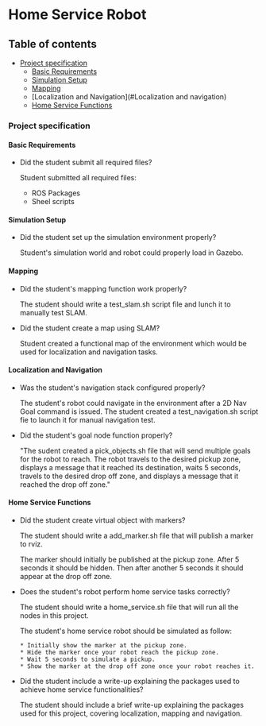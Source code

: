 # Home Service Robot

## Table of contents
* [Project specification](#project-specification)
  * [Basic Requirements](#basic-requirements)
  * [Simulation Setup](#simulation-setup)
  * [Mapping](#mapping)
  * [Localization and Navigation](#Localization and navigation)
  * [Home Service Functions](#home-service-functions)

### Project specification
#### Basic Requirements
* Did the student submit all required files?

  Student submitted all required files:
    * ROS Packages
    * Sheel scripts

#### Simulation Setup
* Did the student set up the simulation environment properly?

  Student's simulation world and robot could properly load in Gazebo.

#### Mapping
* Did the student's mapping function work properly?

  The student should write a test_slam.sh script file and lunch it to manually test SLAM.

* Did the student create a map using SLAM?

  Student created a functional map of the environment which would be used for localization and navigation tasks.

#### Localization and Navigation
* Was the student's navigation stack configured properly?

  The student's robot could navigate in the environment after a 2D Nav Goal command is issued. The student created a test_navigation.sh script fie to launch it for manual navigation test.

* Did the student's goal node function properly?

  "The sudent created a pick_objects.sh file that will send multiple goals for the robot to reach. The robot travels to the desired pickup zone, displays a message that it reached its destination, waits 5 seconds, travels to the desired drop off zone, and displays a message that it reached the drop off zone."

#### Home Service Functions
* Did the student create virtual object with markers?

    The student should write a add_marker.sh file that will publish a marker to rviz.

    The marker should initially be published at the pickup zone. After 5 seconds it should be hidden. Then after another 5 seconds it should appear at the drop off zone.

* Does the student's robot perform home service tasks correctly?

    The student should write a home_service.sh file that will run all the nodes in this project.

    The student's home service robot should be simulated as follow:

      * Initially show the marker at the pickup zone.
      * Hide the marker once your robot reach the pickup zone.
      * Wait 5 seconds to simulate a pickup.
      * Show the marker at the drop off zone once your robot reaches it.

* Did the student include a write-up explaining the packages used to achieve home service functionalities?

    The student should include a brief write-up explaining the packages used for this project, covering localization, mapping and navigation.
